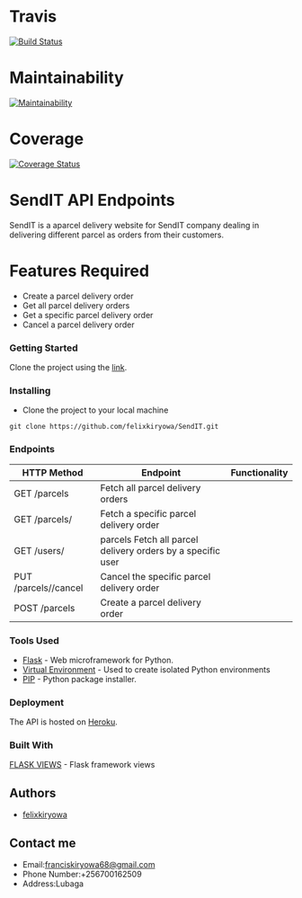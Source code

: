# Travis

[![Build Status](https://travis-ci.org/felixkiryowa/SendIT.svg?branch=develop)](https://travis-ci.org/felixkiryowa/SendIT)

# Maintainability

[![Maintainability](https://api.codeclimate.com/v1/badges/83fbc29f2b74f182296d/maintainability)](https://codeclimate.com/github/felixkiryowa/SendIT/maintainability)

# Coverage
[![Coverage Status](https://coveralls.io/repos/github/felixkiryowa/SendIT/badge.svg?branch=develop)](https://coveralls.io/github/felixkiryowa/SendIT?branch=develop)

#  SendIT API Endpoints
 SendIT is a aparcel delivery website for SendIT company dealing in delivering different parcel as orders from their customers.

# Features Required

- Create a parcel delivery order
- Get all parcel delivery orders
- Get a specific parcel delivery order
- Cancel a parcel delivery order

### Getting Started

Clone the project using the [link](https://github.com/felixkiryowa/SendIT.git).

### Installing

* Clone the project to your local machine
```
git clone https://github.com/felixkiryowa/SendIT.git
```

### Endpoints

HTTP Method|Endpoint|Functionality
-----------|--------|-------------
GET /parcels | Fetch all parcel delivery orders
GET /parcels/<parcelId> |  Fetch a specific parcel delivery order
GET /users/<userId> | parcels Fetch all parcel delivery orders by a specific user
PUT /parcels/<parcelId>/cancel | Cancel the specific parcel delivery order
POST /parcels | Create a parcel delivery order


### Tools Used

* [Flask](http://flask.pocoo.org/) - Web microframework for Python.
* [Virtual Environment](https://virtualenv.pypa.io/en/stable/) - Used to create isolated Python environments
* [PIP](https://pip.pypa.io/en/stable/) - Python package installer.


### Deployment

The API is hosted on [Heroku](https://francissendit.herokuapp.com/api/v1/parcels).

### Built With
[FLASK VIEWS](http://flask.pocoo.org/docs/1.0/views/) - Flask framework views 

## Authors
- [felixkiryowa](https://github.com/felixkiryowa/)

## Contact me 
- Email:franciskiryowa68@gmail.com
- Phone Number:+256700162509
- Address:Lubaga

